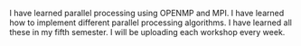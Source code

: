 I have learned parallel processing using OPENMP and MPI. I have learned how to implement different parallel processing algorithms. I have learned all these in my fifth semester. I will be uploading each workshop every week. 
